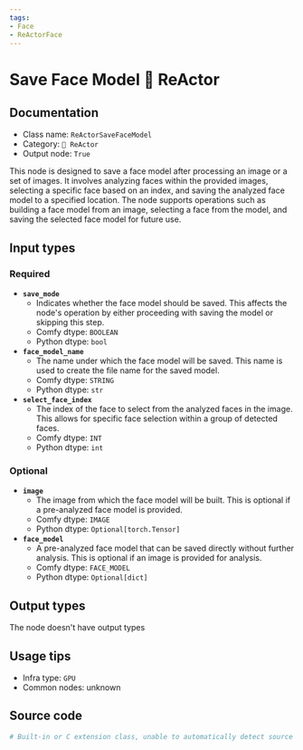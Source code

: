 ```yaml
---
tags:
- Face
- ReActorFace
---
```


# Save Face Model 🌌 ReActor
## Documentation
- Class name: `ReActorSaveFaceModel`
- Category: `🌌 ReActor`
- Output node: `True`

This node is designed to save a face model after processing an image or a set of images. It involves analyzing faces within the provided images, selecting a specific face based on an index, and saving the analyzed face model to a specified location. The node supports operations such as building a face model from an image, selecting a face from the model, and saving the selected face model for future use.
## Input types
### Required
- **`save_mode`**
    - Indicates whether the face model should be saved. This affects the node's operation by either proceeding with saving the model or skipping this step.
    - Comfy dtype: `BOOLEAN`
    - Python dtype: `bool`
- **`face_model_name`**
    - The name under which the face model will be saved. This name is used to create the file name for the saved model.
    - Comfy dtype: `STRING`
    - Python dtype: `str`
- **`select_face_index`**
    - The index of the face to select from the analyzed faces in the image. This allows for specific face selection within a group of detected faces.
    - Comfy dtype: `INT`
    - Python dtype: `int`
### Optional
- **`image`**
    - The image from which the face model will be built. This is optional if a pre-analyzed face model is provided.
    - Comfy dtype: `IMAGE`
    - Python dtype: `Optional[torch.Tensor]`
- **`face_model`**
    - A pre-analyzed face model that can be saved directly without further analysis. This is optional if an image is provided for analysis.
    - Comfy dtype: `FACE_MODEL`
    - Python dtype: `Optional[dict]`
## Output types
The node doesn't have output types
## Usage tips
- Infra type: `GPU`
- Common nodes: unknown


## Source code
```python
# Built-in or C extension class, unable to automatically detect source code
```
